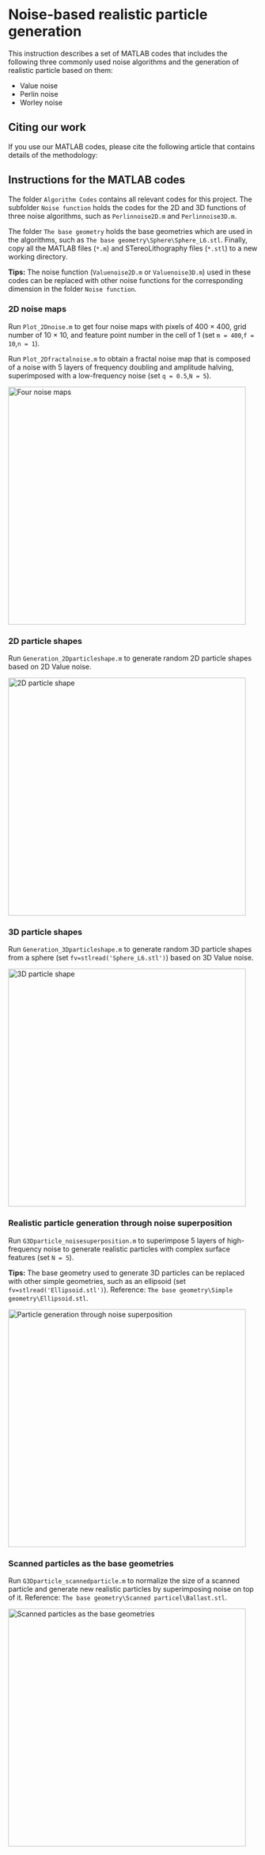 # Noise-based realistic particle generation

This instruction describes a set of MATLAB codes that includes the following three commonly used noise algorithms and the generation of realistic particle based on them:

- Value noise
- Perlin noise
- Worley noise

## Citing our work

If you use our MATLAB codes, please cite the following article that contains details of the methodology:

## Instructions for the MATLAB codes

The folder `Algorithm Codes` contains all relevant codes for this project. The subfolder `Noise function` holds the codes for the 2D and 3D functions of three noise algorithms, such as `Perlinnoise2D.m` and `Perlinnoise3D.m`. 

The folder `The base geometry` holds the base geometries which are used in the algorithms, such as `The base geometry\Sphere\Sphere_L6.stl`. Finally, copy all the MATLAB files (`*.m`) and STereoLithography files (`*.stl`) to a new working directory.

**Tips:** The noise function (`Valuenoise2D.m` or `Valuenoise3D.m`) used in these codes can be replaced with other noise functions for the corresponding dimension in the folder `Noise function`.

### 2D noise maps

Run `Plot_2Dnoise.m` to get four noise maps with pixels of 400 × 400, grid number of 10 × 10, and feature point number in the cell of 1 (set `m = 400`,`f = 10`,`n = 1`).

Run `Plot_2Dfractalnoise.m` to obtain a fractal noise map that is composed of a noise with 5 layers of frequency doubling and amplitude halving, superimposed with a low-frequency noise (set `q = 0.5`,`N = 5`).

<img title="Four noise maps" src="Example_figures/Example_four%20noise%20maps.png" alt="Four noise maps" data-align="center" width="480">

### 2D particle shapes

Run `Generation_2Dparticleshape.m` to generate random 2D particle shapes based on 2D Value noise.

<img title="2D particle shape" src="Example_figures/Example_2Dparticle%20shape.png" alt="2D particle shape" data-align="center" width="480">

### 3D particle shapes

Run `Generation_3Dparticleshape.m` to generate random 3D particle shapes from a sphere (set `fv=stlread('Sphere_L6.stl')`) based on 3D Value noise.

<img title="3D particle shape" src="Example_figures/Example_3Dparticle%20shape.png" alt="3D particle shape" data-align="center" width="480">

### Realistic particle generation through noise superposition

Run `G3Dparticle_noisesuperposition.m` to superimpose 5 layers of high-frequency noise to generate realistic particles with complex surface features (set `N = 5`).

**Tips:** The base geometry used to generate 3D particles can be replaced with other simple geometries, such as an ellipsoid (set `fv=stlread('Ellipsoid.stl')`). Reference: `The base geometry\Simple geometry\Ellipsoid.stl`.

<img title="Particle generation through noise superposition" src="Example_figures/Example_3Dparticle%20noisesuperposition.png" alt="Particle generation through noise superposition" data-align="center" width="480">

### Scanned particles as the base geometries

Run `G3Dparticle_scannedparticle.m` to normalize the size of a scanned particle and generate new realistic particles by superimposing noise on top of it. Reference: `The base geometry\Scanned particel\Ballast.stl`.

<img title="Scanned particles as the base geometries" src="Example_figures/Example_3Dparticle%20scanned.png" alt="Scanned particles as the base geometries" data-align="center" width="480">
